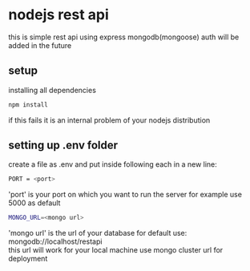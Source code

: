 # nodejs rest api
this is simple rest api using express mongodb(mongoose) auth will be added in the future
## setup
installing all dependencies
```sh
npm install
```
if this fails it is an internal problem of your nodejs distribution
## setting up .env folder
create a file as .env and put inside following each in a new line:
```sh
PORT = <port>
```
'port' is your port on which you want to run the server for example use 5000 as default
```sh
MONGO_URL=<mongo url>
```
'mongo url' is the url of your database for default use:  
mongodb://localhost/restapi  
this url will work for your local machine use mongo cluster url for deployment
